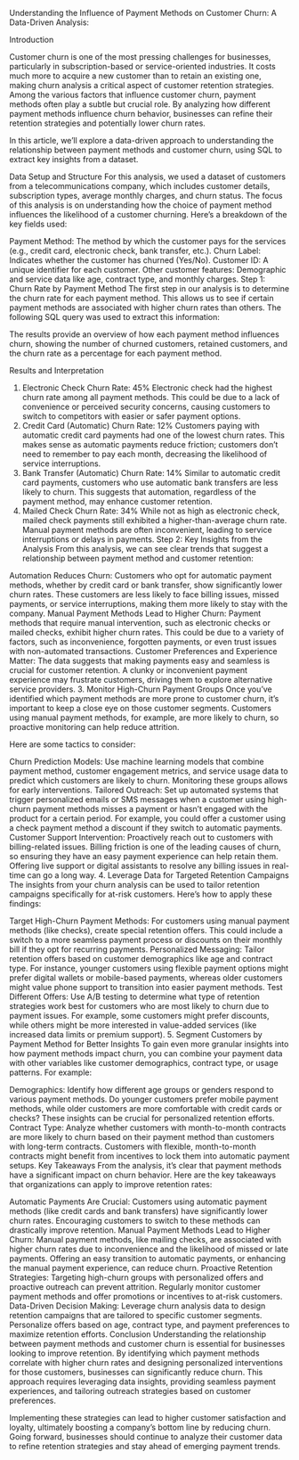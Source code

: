 Understanding the Influence of Payment Methods on Customer Churn: A Data-Driven Analysis:

Introduction

Customer churn is one of the most pressing challenges for businesses, particularly in subscription-based or service-oriented industries. It costs much more to acquire a new customer than to retain an existing one, making churn analysis a critical aspect of customer retention strategies. Among the various factors that influence customer churn, payment methods often play a subtle but crucial role. By analyzing how different payment methods influence churn behavior, businesses can refine their retention strategies and potentially lower churn rates.

In this article, we’ll explore a data-driven approach to understanding the relationship between payment methods and customer churn, using SQL to extract key insights from a dataset.

Data Setup and Structure
For this analysis, we used a dataset of customers from a telecommunications company, which includes customer details, subscription types, average monthly charges, and churn status. The focus of this analysis is on understanding how the choice of payment method influences the likelihood of a customer churning. Here’s a breakdown of the key fields used:

Payment Method: The method by which the customer pays for the services (e.g., credit card, electronic check, bank transfer, etc.).
Churn Label: Indicates whether the customer has churned (Yes/No).
Customer ID: A unique identifier for each customer.
Other customer features: Demographic and service data like age, contract type, and monthly charges.
Step 1: Churn Rate by Payment Method
The first step in our analysis is to determine the churn rate for each payment method. This allows us to see if certain payment methods are associated with higher churn rates than others. The following SQL query was used to extract this information:


The results provide an overview of how each payment method influences churn, showing the number of churned customers, retained customers, and the churn rate as a percentage for each payment method.

Results and Interpretation
1. Electronic Check
Churn Rate: 45%
Electronic check had the highest churn rate among all payment methods. This could be due to a lack of convenience or perceived security concerns, causing customers to switch to competitors with easier or safer payment options.
2. Credit Card (Automatic)
Churn Rate: 12%
Customers paying with automatic credit card payments had one of the lowest churn rates. This makes sense as automatic payments reduce friction; customers don’t need to remember to pay each month, decreasing the likelihood of service interruptions.
3. Bank Transfer (Automatic)
Churn Rate: 14%
Similar to automatic credit card payments, customers who use automatic bank transfers are less likely to churn. This suggests that automation, regardless of the payment method, may enhance customer retention.
4. Mailed Check
Churn Rate: 34%
While not as high as electronic check, mailed check payments still exhibited a higher-than-average churn rate. Manual payment methods are often inconvenient, leading to service interruptions or delays in payments.
Step 2: Key Insights from the Analysis
From this analysis, we can see clear trends that suggest a relationship between payment method and customer retention:

Automation Reduces Churn: Customers who opt for automatic payment methods, whether by credit card or bank transfer, show significantly lower churn rates. These customers are less likely to face billing issues, missed payments, or service interruptions, making them more likely to stay with the company.
Manual Payment Methods Lead to Higher Churn: Payment methods that require manual intervention, such as electronic checks or mailed checks, exhibit higher churn rates. This could be due to a variety of factors, such as inconvenience, forgotten payments, or even trust issues with non-automated transactions.
Customer Preferences and Experience Matter: The data suggests that making payments easy and seamless is crucial for customer retention. A clunky or inconvenient payment experience may frustrate customers, driving them to explore alternative service providers.
3. Monitor High-Churn Payment Groups
Once you’ve identified which payment methods are more prone to customer churn, it’s important to keep a close eye on those customer segments. Customers using manual payment methods, for example, are more likely to churn, so proactive monitoring can help reduce attrition.

Here are some tactics to consider:

Churn Prediction Models: Use machine learning models that combine payment method, customer engagement metrics, and service usage data to predict which customers are likely to churn. Monitoring these groups allows for early interventions.
Tailored Outreach: Set up automated systems that trigger personalized emails or SMS messages when a customer using high-churn payment methods misses a payment or hasn’t engaged with the product for a certain period. For example, you could offer a customer using a check payment method a discount if they switch to automatic payments.
Customer Support Intervention: Proactively reach out to customers with billing-related issues. Billing friction is one of the leading causes of churn, so ensuring they have an easy payment experience can help retain them. Offering live support or digital assistants to resolve any billing issues in real-time can go a long way.
4. Leverage Data for Targeted Retention Campaigns
The insights from your churn analysis can be used to tailor retention campaigns specifically for at-risk customers. Here’s how to apply these findings:

Target High-Churn Payment Methods: For customers using manual payment methods (like checks), create special retention offers. This could include a switch to a more seamless payment process or discounts on their monthly bill if they opt for recurring payments.
Personalized Messaging: Tailor retention offers based on customer demographics like age and contract type. For instance, younger customers using flexible payment options might prefer digital wallets or mobile-based payments, whereas older customers might value phone support to transition into easier payment methods.
Test Different Offers: Use A/B testing to determine what type of retention strategies work best for customers who are most likely to churn due to payment issues. For example, some customers might prefer discounts, while others might be more interested in value-added services (like increased data limits or premium support).
5. Segment Customers by Payment Method for Better Insights
To gain even more granular insights into how payment methods impact churn, you can combine your payment data with other variables like customer demographics, contract type, or usage patterns. For example:

Demographics: Identify how different age groups or genders respond to various payment methods. Do younger customers prefer mobile payment methods, while older customers are more comfortable with credit cards or checks? These insights can be crucial for personalized retention efforts.
Contract Type: Analyze whether customers with month-to-month contracts are more likely to churn based on their payment method than customers with long-term contracts. Customers with flexible, month-to-month contracts might benefit from incentives to lock them into automatic payment setups.
Key Takeaways
From the analysis, it’s clear that payment methods have a significant impact on churn behavior. Here are the key takeaways that organizations can apply to improve retention rates:

Automatic Payments Are Crucial: Customers using automatic payment methods (like credit cards and bank transfers) have significantly lower churn rates. Encouraging customers to switch to these methods can drastically improve retention.
Manual Payment Methods Lead to Higher Churn: Manual payment methods, like mailing checks, are associated with higher churn rates due to inconvenience and the likelihood of missed or late payments. Offering an easy transition to automatic payments, or enhancing the manual payment experience, can reduce churn.
Proactive Retention Strategies: Targeting high-churn groups with personalized offers and proactive outreach can prevent attrition. Regularly monitor customer payment methods and offer promotions or incentives to at-risk customers.
Data-Driven Decision Making: Leverage churn analysis data to design retention campaigns that are tailored to specific customer segments. Personalize offers based on age, contract type, and payment preferences to maximize retention efforts.
Conclusion
Understanding the relationship between payment methods and customer churn is essential for businesses looking to improve retention. By identifying which payment methods correlate with higher churn rates and designing personalized interventions for those customers, businesses can significantly reduce churn. This approach requires leveraging data insights, providing seamless payment experiences, and tailoring outreach strategies based on customer preferences.

Implementing these strategies can lead to higher customer satisfaction and loyalty, ultimately boosting a company’s bottom line by reducing churn. Going forward, businesses should continue to analyze their customer data to refine retention strategies and stay ahead of emerging payment trends.
